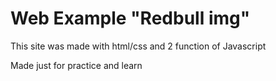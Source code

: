 # Web Example "Redbull img"

This site was made with html/css and 2 function of Javascript

<p> Made just for practice and learn</p> 